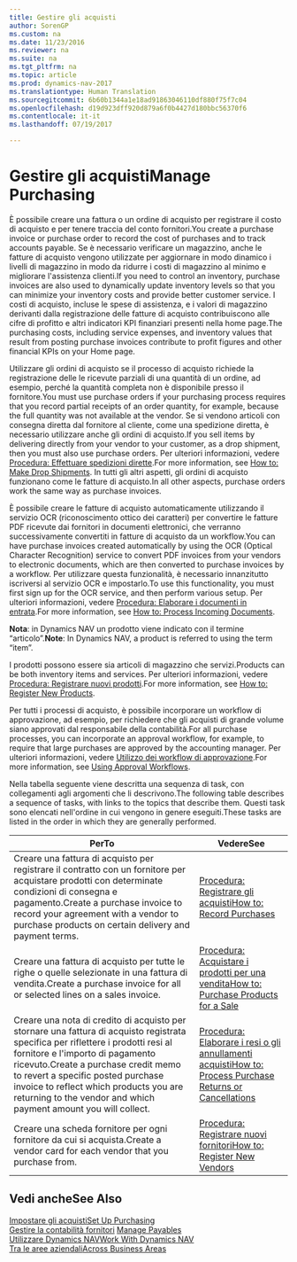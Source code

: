 ```yaml
---
title: Gestire gli acquisti
author: SorenGP
ms.custom: na
ms.date: 11/23/2016
ms.reviewer: na
ms.suite: na
ms.tgt_pltfrm: na
ms.topic: article
ms.prod: dynamics-nav-2017
ms.translationtype: Human Translation
ms.sourcegitcommit: 6b60b1344a1e18ad91863046110df880f75f7c04
ms.openlocfilehash: d19d923dff920d879a6f0b4427d180bbc56370f6
ms.contentlocale: it-it
ms.lasthandoff: 07/19/2017

---
```


# <a name="manage-purchasing"></a><span data-ttu-id="49de5-102">Gestire gli acquisti</span><span class="sxs-lookup"><span data-stu-id="49de5-102">Manage Purchasing</span></span>
<span data-ttu-id="49de5-103">È possibile creare una fattura o un ordine di acquisto per registrare il costo di acquisto e per tenere traccia del conto fornitori.</span><span class="sxs-lookup"><span data-stu-id="49de5-103">You create a purchase invoice or purchase order to record the cost of purchases and to track accounts payable.</span></span> <span data-ttu-id="49de5-104">Se è necessario verificare un magazzino, anche le fatture di acquisto vengono utilizzate per aggiornare in modo dinamico i livelli di magazzino in modo da ridurre i costi di magazzino al minimo e migliorare l'assistenza clienti.</span><span class="sxs-lookup"><span data-stu-id="49de5-104">If you need to control an inventory, purchase invoices are also used to dynamically update inventory levels so that you can minimize your inventory costs and provide better customer service.</span></span> <span data-ttu-id="49de5-105">I costi di acquisto, incluse le spese di assistenza, e i valori di magazzino derivanti dalla registrazione delle fatture di acquisto contribuiscono alle cifre di profitto e altri indicatori KPI finanziari presenti nella home page.</span><span class="sxs-lookup"><span data-stu-id="49de5-105">The purchasing costs, including service expenses, and inventory values that result from posting purchase invoices contribute to profit figures and other financial KPIs on your Home page.</span></span>

<span data-ttu-id="49de5-106">Utilizzare gli ordini di acquisto se il processo di acquisto richiede la registrazione delle le ricevute parziali di una quantità di un ordine, ad esempio, perché la quantità completa non è disponibile presso il fornitore.</span><span class="sxs-lookup"><span data-stu-id="49de5-106">You must use purchase orders if your purchasing process requires that you record partial receipts of an order quantity, for example, because the full quantity was not available at the vendor.</span></span> <span data-ttu-id="49de5-107">Se si vendono articoli con consegna diretta dal fornitore al cliente, come una spedizione diretta, è necessario utilizzare anche gli ordini di acquisto.</span><span class="sxs-lookup"><span data-stu-id="49de5-107">If you sell items by delivering directly from your vendor to your customer, as a drop shipment, then you must also use purchase orders.</span></span> <span data-ttu-id="49de5-108">Per ulteriori informazioni, vedere [Procedura: Effettuare spedizioni dirette](sales-how-drop-shipment.md).</span><span class="sxs-lookup"><span data-stu-id="49de5-108">For more information, see [How to: Make Drop Shipments](sales-how-drop-shipment.md).</span></span> <span data-ttu-id="49de5-109">In tutti gli altri aspetti, gli ordini di acquisto funzionano come le fatture di acquisto.</span><span class="sxs-lookup"><span data-stu-id="49de5-109">In all other aspects, purchase orders work the same way as purchase invoices.</span></span>

<span data-ttu-id="49de5-110">È possibile creare le fatture di acquisto automaticamente utilizzando il servizio OCR (riconoscimento ottico dei caratteri) per convertire le fatture PDF ricevute dai fornitori in documenti elettronici, che verranno successivamente convertiti in fatture di acquisto da un workflow.</span><span class="sxs-lookup"><span data-stu-id="49de5-110">You can have purchase invoices created automatically by using the OCR (Optical Character Recognition) service to convert PDF invoices from your vendors to electronic documents, which are then converted to purchase invoices by a workflow.</span></span> <span data-ttu-id="49de5-111">Per utilizzare questa funzionalità, è necessario innanzitutto iscriversi al servizio OCR e impostarlo.</span><span class="sxs-lookup"><span data-stu-id="49de5-111">To use this functionality, you must first sign up for the OCR service, and then perform various setup.</span></span> <span data-ttu-id="49de5-112">Per ulteriori informazioni, vedere [Procedura: Elaborare i documenti in entrata](across-process-income-documents.md).</span><span class="sxs-lookup"><span data-stu-id="49de5-112">For more information, see [How to: Process Incoming Documents](across-process-income-documents.md).</span></span>      

<span data-ttu-id="49de5-113">**Nota**: in Dynamics NAV un prodotto viene indicato con il termine “articolo”.</span><span class="sxs-lookup"><span data-stu-id="49de5-113">**Note**: In Dynamics NAV, a product is referred to using the term “item”.</span></span>

<span data-ttu-id="49de5-114">I prodotti possono essere sia articoli di magazzino che servizi.</span><span class="sxs-lookup"><span data-stu-id="49de5-114">Products can be both inventory items and services.</span></span> <span data-ttu-id="49de5-115">Per ulteriori informazioni, vedere [Procedura: Registrare nuovi prodotti](inventory-how-register-new-products.md).</span><span class="sxs-lookup"><span data-stu-id="49de5-115">For more information, see [How to: Register New Products](inventory-how-register-new-products.md).</span></span>

<span data-ttu-id="49de5-116">Per tutti i processi di acquisto, è possibile incorporare un workflow di approvazione, ad esempio, per richiedere che gli acquisti di grande volume siano approvati dal responsabile della contabilità.</span><span class="sxs-lookup"><span data-stu-id="49de5-116">For all purchase processes, you can incorporate an approval workflow, for example, to require that large purchases are approved by the accounting manager.</span></span> <span data-ttu-id="49de5-117">Per ulteriori informazioni, vedere [Utilizzo dei workflow di approvazione](across-how-use-approval-workflows.md).</span><span class="sxs-lookup"><span data-stu-id="49de5-117">For more information, see [Using Approval Workflows](across-how-use-approval-workflows.md).</span></span>

<span data-ttu-id="49de5-118">Nella tabella seguente viene descritta una sequenza di task, con collegamenti agli argomenti che li descrivono.</span><span class="sxs-lookup"><span data-stu-id="49de5-118">The following table describes a sequence of tasks, with links to the topics that describe them.</span></span> <span data-ttu-id="49de5-119">Questi task sono elencati nell'ordine in cui vengono in genere eseguiti.</span><span class="sxs-lookup"><span data-stu-id="49de5-119">These tasks are listed in the order in which they are generally performed.</span></span>


|<span data-ttu-id="49de5-120">Per</span><span class="sxs-lookup"><span data-stu-id="49de5-120">To</span></span> |<span data-ttu-id="49de5-121">Vedere</span><span class="sxs-lookup"><span data-stu-id="49de5-121">See</span></span> |
|---|----|
|<span data-ttu-id="49de5-122">Creare una fattura di acquisto per registrare il contratto con un fornitore per acquistare prodotti con determinate condizioni di consegna e pagamento.</span><span class="sxs-lookup"><span data-stu-id="49de5-122">Create a purchase invoice to record your agreement with a vendor to purchase products on certain delivery and payment terms.</span></span> |[<span data-ttu-id="49de5-123">Procedura: Registrare gli acquisti</span><span class="sxs-lookup"><span data-stu-id="49de5-123">How to: Record Purchases</span></span>](purchasing-how-record-purchases.md)|
|<span data-ttu-id="49de5-124">Creare una fattura di acquisto per tutte le righe o quelle selezionate in una fattura di vendita.</span><span class="sxs-lookup"><span data-stu-id="49de5-124">Create a purchase invoice for all or selected lines on a sales invoice.</span></span>|[<span data-ttu-id="49de5-125">Procedura: Acquistare i prodotti per una vendita</span><span class="sxs-lookup"><span data-stu-id="49de5-125">How to: Purchase Products for a Sale</span></span>](purchasing-how-purchase-products-sale.md)|
|<span data-ttu-id="49de5-126">Creare una nota di credito di acquisto per stornare una fattura di acquisto registrata specifica per riflettere i prodotti resi al fornitore e l'importo di pagamento ricevuto.</span><span class="sxs-lookup"><span data-stu-id="49de5-126">Create a purchase credit memo to revert a specific posted purchase invoice to reflect which products you are returning to the vendor and which payment amount you will collect.</span></span>|[<span data-ttu-id="49de5-127">Procedura: Elaborare i resi o gli annullamenti acquisti</span><span class="sxs-lookup"><span data-stu-id="49de5-127">How to: Process Purchase Returns or Cancellations</span></span>](purchasing-how-process-purchase-returns-cancellations.md)|
|<span data-ttu-id="49de5-128">Creare una scheda fornitore per ogni fornitore da cui si acquista.</span><span class="sxs-lookup"><span data-stu-id="49de5-128">Create a vendor card for each vendor that you purchase from.</span></span>|[<span data-ttu-id="49de5-129">Procedura: Registrare nuovi fornitori</span><span class="sxs-lookup"><span data-stu-id="49de5-129">How to: Register New Vendors</span></span>](purchasing-how-register-new-vendors.md)|

## <a name="see-also"></a><span data-ttu-id="49de5-130">Vedi anche</span><span class="sxs-lookup"><span data-stu-id="49de5-130">See Also</span></span>
[<span data-ttu-id="49de5-131">Impostare gli acquisti</span><span class="sxs-lookup"><span data-stu-id="49de5-131">Set Up Purchasing</span></span>](purchasing-setup-purchasing.md)  
<span data-ttu-id="49de5-132">[Gestire la contabilità fornitori](payables-manage-payables.md)  </span><span class="sxs-lookup"><span data-stu-id="49de5-132">[Manage Payables](payables-manage-payables.md)  </span></span>  
[<span data-ttu-id="49de5-133">Utilizzare Dynamics NAV</span><span class="sxs-lookup"><span data-stu-id="49de5-133">Work With Dynamics NAV</span></span>](ui-work-product.md)  
[<span data-ttu-id="49de5-134">Tra le aree aziendali</span><span class="sxs-lookup"><span data-stu-id="49de5-134">Across Business Areas</span></span>](ui-across-business-areas.md)

